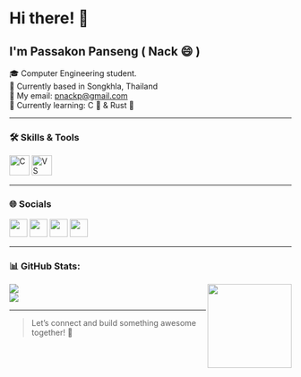 # Hi there! 👋  
## I'm Passakon Panseng ( Nack 😄 )

🎓 Computer Engineering student.  
📍 Currently based in Songkhla, Thailand  
💌 My email: [pnackp@gmail.com](mailto:pnackp@gmail.com)  
🧠 Currently learning: C 🧷 & Rust 🦀

---

### 🛠️ Skills & Tools
<p align="left">
  <a href="https://docs.microsoft.com/en-us/cpp/?view=msvc-170" target="_blank"><img src="https://raw.githubusercontent.com/danielcranney/readme-generator/main/public/icons/skills/c-colored.svg" width="36" height="36" alt="C" /></a>
  <a href="https://code.visualstudio.com/" target="_blank"><img src="https://raw.githubusercontent.com/danielcranney/readme-generator/main/public/icons/skills/visualstudiocode.svg" width="36" height="36" alt="VS Code" /></a>
</p>

---

### 🌐 Socials
<p align="left">
  <a href="https://discord.com/users/nack_2006" target="_blank"><img src="https://raw.githubusercontent.com/danielcranney/readme-generator/main/public/icons/socials/discord.svg" width="32" height="32" /></a>
  <a href="https://www.facebook.com/phas.kr.pan.seng" target="_blank"><img src="https://raw.githubusercontent.com/danielcranney/readme-generator/main/public/icons/socials/facebook.svg" width="32" height="32" /></a>
  <a href="https://www.github.com/pnackp" target="_blank"><img src="https://raw.githubusercontent.com/danielcranney/readme-generator/main/public/icons/socials/github.svg" width="32" height="32" /></a>
  <a href="http://www.instagram.com/nc4k" target="_blank"><img src="https://raw.githubusercontent.com/danielcranney/readme-generator/main/public/icons/socials/instagram.svg" width="32" height="32" /></a>
</p>

---

### 📊 GitHub Stats:
![](https://github-readme-stats.vercel.app/api?username=pnackp&theme=dark&hide_border=false&include_all_commits=false&count_private=false)<img align="right" height="150" src="[https://th.bing.com/th/id/R.b85d26ca6dcaa01776331d2b171334ca?rik=jan0u1FfNrehGw&pid=ImgRaw&r=0](https://th.bing.com/th/id/OIP.x-UehH3VR9kzGCkbzRdJsgHaEK?o=7&cb=iwp1rm=3&rs=1&pid=ImgDetMain)"  />
<br/>
![](https://github-readme-stats.vercel.app/api/top-langs/?username=pnackp&theme=dark&hide_border=false&include_all_commits=false&count_private=false&layout=compact)
<!-- Proudly created with GPRM ( https://gprm.itsvg.in ) -->
---

> 
> Let’s connect and build something awesome together! 🚀  
